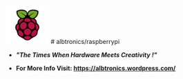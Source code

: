<img src="Images/raspberry%20pi%20logo.png" width="100">
# albtronics/raspberrypi

- ***"The Times When Hardware Meets Creativity !"***

- **For More Info Visit: https://albtronics.wordpress.com/**
